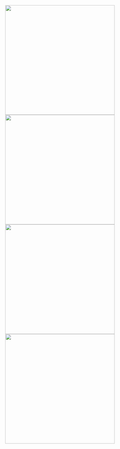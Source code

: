 <a href="https://github.com/xiiiew?tab=repositories">
  <img style="width:350px;" src="https://github-readme-stats.vercel.app/api?username=xiiiew&theme=flag-india&show_icons=true&hide_title=true" />
</a>
<a href="https://github.com/xiiiew?tab=repositories">
  <img style="width:350px;" src="https://github-readme-stats.vercel.app/api/top-langs/?username=xiiiew&layout=compact" />
</a>

<a href="https://github.com/xiiiew/lightning-engine">
  <img style="width:350px;" src="https://github-readme-stats.vercel.app/api/pin/?username=xiiiew&repo=lightning-engine" />
</a>

<a href="https://github.com/xiiiew/kugo">
  <img style="width:350px;" src="https://github-readme-stats.vercel.app/api/pin/?username=xiiiew&repo=kugo" />
</a>
